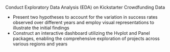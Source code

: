 Conduct Exploratory Data Analysis (EDA) on Kickstarter Crowdfunding Data
* Present two hypotheses to account for the variation in success rates observed over different years and employ visual representations to illustrate the initial findings
* Construct an interactive dashboard utilizing the Hvplot and Panel packages, enabling the comprehensive exploration of projects across various regions and years
